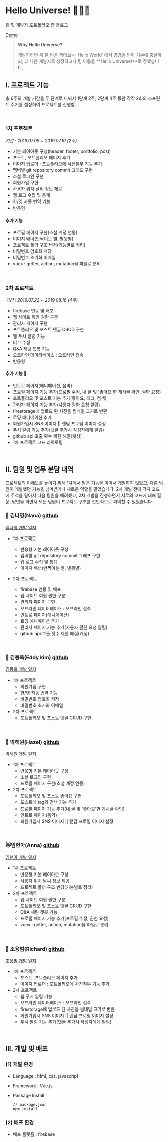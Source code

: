 # Hello Universe! 🙋🙆‍♂

팀 및 개발자 포트폴리오 웹 블로그

[Demo](https://hello-team3.firebaseapp.com)

>   **Why Hello Universe?**
>
> 개발자라면 꼭 한 번은 찍어보는 'Hello World' 에서 영감을 받아 기본에 충실하되, 더 나은 개발자로 성장하고자 팀 이름을 **Hello Universe!**로 정했습니다.



## I. 프로젝트 기능

총 6주의 개발 기간을 두 단계로 나눠서 1단계 2주, 2단계 4주 동안 각각 2회의 스프린트 주기를 설정하여 프로젝트를 진행함. 

<br/>

### 1차 프로젝트

*기간 : 2019.07.08 ~ 2019.07.19 (2주)*

- 기본 레이아웃 구성(header, footer, portfolio, post)
- 포스트, 포트폴리오 페이지 추가
- 이미지 업로더 : 포트폴리오에 사진첨부 기능 추가
- 멤버별 git repository commit 그래프 구현
- 소셜 로그인 구현
- 회원가입 구현
- 사용자 위치 날씨 정보 제공
- 웹 로그 수집 및 통계
- 한/영 자동 번역 기능
- 반응형

#### 추가 기능

- 프로필 페이지 구현(소셜 계정 연동)
- 이미지 배너(반짝이는 별, 별똥별)
- 프로젝트 폴더 구조 변경(기능별로 정리)
- 비밀번호 암호화 저장
- 비밀번호 초기화 이메일 
- vuex : getter, action, mutation을 파일로 분리

<br />

### 2차 프로젝트 

*기간 :  2019.07.22 ~ 2019.08.16 (4주)*

- firebase 연동 및 배포
- 웹 사이트 회원 권한 구분
- 관리자 페이지 구현
- 포트폴리오 및 포스트 댓글 CRUD 구현
- 웹 푸시 알림 기능
- 버그 수정
- Q&A 채팅 챗봇 기능
- 오프라인 데이터베이스 : 오프라인 접속
- 반응형

#### 추가 기능 🚀

- 인트로 페이지(애니메이션, 음악)
- 프로필 페이지 기능 추가(프로필 수정, 내 글 및 '좋아요'한 게시글 확인, 권한 요청)
- 포트폴리오 및 포스트 기능 추가(좋아요, 태그, 검색)
- 관리자 페이지 기능 추가(사용자 권한 요청 알림)
- firestorage에 업로드 된 사진을 썸네일 크기로 변환
- 로딩 애니메이션 추가
- 회원가입시 SNS 이미지 || 랜덤 프로필 이미지 설정
- 푸시 알림 기능 추가(댓글 추가시 작성자에게 알림)
- github api 호출 횟수 제한 해결(캐싱)
- 1차 프로젝트 코드 리펙토링

<br/>

## II. 팀원 및 업무 분담 내역

프로젝트의 이해도를 높이기 위해 1차에서 맡은 기능을 이어서 개발하지 않았고, 다른 팀원이 개발했던 기능을 넘겨받거나 새로운 역할을 맡았습니다. 2차 개발 전에 각자 코드에 주석을 달아서 다음 팀원을 배려했고, 2차 개발을 진행하면서 서로의 코드에 대해 질문, 답변을 하면서 모든 팀원이 프로젝트 구조를 전반적으로 파악할 수 있었습니다.
<br/>

### 🐳 김나영(Nana) [github](https://github.com/naye0ng)

[김나영 개발 일지](./README/김나영.md)

- 1차 프로젝트
  - 반응형 기본 레이아웃 구성
  - 멤버별 git repository commit 그래프 구현
  - 웹 로그 수집 및 통계
  - 이미지 배너(반짝이는 별, 별똥별)

- 2차 프로젝트 
  - firebase 연동 및 배포
  - 웹 사이트 회원 권한 구분
  - 관리자 페이지 구현
  - 오프라인 데이터베이스 : 오프라인 접속
  - 인트로 페이지(애니메이션)
  - 로딩 애니메이션 추가
  - 관리자 페이지 기능 추가(사용자 권한 요청 알림)
  - github api 호출 횟수 제한 해결(캐싱)

<br/>

### 🐨 김동욱(Eddy kim) [github](https://github.com/ehddnr8813)

[김동욱 개발 일지](./README/김동욱.md)

- 1차 프로젝트
  - 회원가입 구현
  - 한/영 자동 번역 기능
  - 비밀번호 암호화 저장
  - 비밀번호 초기화 이메일 
- 2차 프로젝트
  - 포트폴리오 및 포스트 댓글 CRUD 구현

<br/>

### 🐥 박해원(Hazel) [github](https://github.com/hanaluana)

[박해원 개발 일지](./README/박해원.md)

- 1차 프로젝트
  - 반응형 기본 레이아웃 구성
  - 소셜 로그인 구현
  - 프로필 페이지 구현(소셜 계정 연동)
- 2차 프로젝트
  - 포트폴리오 및 포스트 좋아요 구현
  - 포스트에 tag와 검색 기능 추가
  - 프로필 페이지 기능 추가(내 글 및 '좋아요'한 게시글 확인)
  - 인트로 페이지(음악)
  - 회원가입시 SNS 이미지 || 랜덤 프로필 이미지 설정

<br/>

### 😻임현아(Anna) [github](https://github.com/ahlim721)

[임현아 개발 일지](./README/임현아.md)

- 1차 프로젝트
  - 반응형 기본 레이아웃 구성
  - 사용자 위치 날씨 정보 제공
  - 프로젝트 폴더 구조 변경(기능별로 정리)
- 2차 프로젝트
  - 웹 사이트 회원 권한 구분
  - 포트폴리오 및 포스트 댓글 CRUD 구현
  - Q&A 채팅 챗봇 기능
  - 프로필 페이지 기능 추가(프로필 수정, 권한 요청)
  - vuex : getter, action, mutation을 파일로 분리

<br/>

### 🐢 조용범(Richard) [github](https://github.com/YongbeomJo)

[조용범 개발 일지](./README/조용범.md)

- 1차 프로젝트
  - 포스트, 포트폴리오 페이지 추가
  - 이미지 업로더 : 포트폴리오에 사진첨부 기능 추가
- 2차 프로젝트
  - 웹 푸시 알림 기능
  - 오프라인 데이터베이스 : 오프라인 접속
  - firestorage에 업로드 된 사진을 썸네일 크기로 변환
  - 회원가입시 SNS 이미지 || 랜덤 프로필 이미지 설정
  - 푸시 알림 기능 추가(댓글 추가시 작성자에게 알림)

<br/>

## III.  개발 및 배포

### (1) 개발 환경

- Language : html, css, javascript

- Framework : Vue.js

- Package Install

  ```
  // package.json
  npm install
  ```

### (2) 배포 환경

- 배포 플랫폼 : firebase